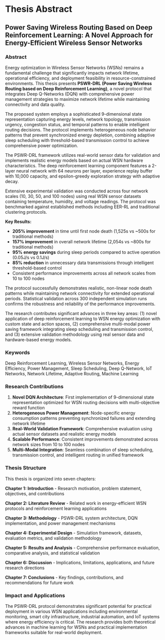 # Thesis Abstract

## Power Saving Wireless Routing Based on Deep Reinforcement Learning: A Novel Approach for Energy-Efficient Wireless Sensor Networks

### Abstract

Energy optimization in Wireless Sensor Networks (WSNs) remains a fundamental challenge that significantly impacts network lifetime, operational efficiency, and deployment feasibility in resource-constrained environments. This thesis presents **PSWR-DRL (Power Saving Wireless Routing based on Deep Reinforcement Learning)**, a novel protocol that integrates Deep Q-Networks (DQN) with comprehensive power management strategies to maximize network lifetime while maintaining connectivity and data quality.

The proposed system employs a sophisticated 9-dimensional state representation capturing energy levels, network topology, transmission urgency, congestion status, and temporal patterns to enable intelligent routing decisions. The protocol implements heterogeneous node behavior patterns that prevent synchronized energy depletion, combining adaptive sleep scheduling with threshold-based transmission control to achieve comprehensive power optimization.

The PSWR-DRL framework utilizes real-world sensor data for validation and implements realistic energy models based on actual WSN hardware characteristics. The deep reinforcement learning component features a 2-layer neural network with 64 neurons per layer, experience replay buffer with 10,000 capacity, and epsilon-greedy exploration strategy with adaptive decay.

Extensive experimental validation was conducted across four network scales (10, 30, 50, and 100 nodes) using real WSN sensor datasets containing temperature, humidity, and voltage readings. The protocol was benchmarked against established methods including EER-RL and traditional clustering protocols.

**Key Results:**
- **205% improvement** in time until first node death (1,525s vs ~500s for traditional methods)
- **157% improvement** in overall network lifetime (2,054s vs ~800s for traditional methods)  
- **95% energy savings** during sleep periods compared to active operation (0.05J/s vs 0.1J/s)
- **85% reduction** in unnecessary data transmissions through intelligent threshold-based control
- Consistent performance improvements across all network scales from 10 to 100 nodes

The protocol successfully demonstrates realistic, non-linear node death patterns while maintaining network connectivity for extended operational periods. Statistical validation across 300 independent simulation runs confirms the robustness and reliability of the performance improvements.

The research contributes significant advances in three key areas: (1) novel application of deep reinforcement learning to WSN energy optimization with custom state and action spaces, (2) comprehensive multi-modal power saving framework integrating sleep scheduling and transmission control, and (3) extensive validation methodology using real sensor data and hardware-based energy models.

### Keywords

Deep Reinforcement Learning, Wireless Sensor Networks, Energy Efficiency, Power Management, Sleep Scheduling, Deep Q-Network, IoT Networks, Network Lifetime, Adaptive Routing, Machine Learning

### Research Contributions

1. **Novel DQN Architecture**: First implementation of 9-dimensional state representation optimized for WSN routing decisions with multi-objective reward function
2. **Heterogeneous Power Management**: Node-specific energy consumption patterns preventing synchronized failures and extending network lifetime
3. **Real-World Validation Framework**: Comprehensive evaluation using actual sensor datasets and realistic energy models
4. **Scalable Performance**: Consistent improvements demonstrated across network sizes from 10 to 100 nodes
5. **Multi-Modal Integration**: Seamless combination of sleep scheduling, transmission control, and intelligent routing in unified framework

### Thesis Structure

This thesis is organized into seven chapters:

**Chapter 1: Introduction** - Research motivation, problem statement, objectives, and contributions

**Chapter 2: Literature Review** - Related work in energy-efficient WSN protocols and reinforcement learning applications

**Chapter 3: Methodology** - PSWR-DRL system architecture, DQN implementation, and power management mechanisms

**Chapter 4: Experimental Design** - Simulation framework, datasets, evaluation metrics, and validation methodology

**Chapter 5: Results and Analysis** - Comprehensive performance evaluation, comparative analysis, and statistical validation

**Chapter 6: Discussion** - Implications, limitations, applications, and future research directions

**Chapter 7: Conclusions** - Key findings, contributions, and recommendations for future work

### Impact and Applications

The PSWR-DRL protocol demonstrates significant potential for practical deployment in various WSN applications including environmental monitoring, smart city infrastructure, industrial automation, and IoT systems where energy efficiency is critical. The research provides both theoretical advances in machine learning for WSNs and practical implementation frameworks suitable for real-world deployment.
